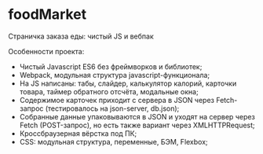 # foodMarket
Страничка заказа еды: чистый JS и вебпак

Особенности проекта:

  * Чистый Javascript ES6 без фреймворков и библиотек;
  * Webpack, модульная структура javascript-функционала;
  * На JS написаны: табы, слайдер, калькулятор калорий, карточки товара, таймер обратного отсчёта, модальные окна;
  * Содержимое карточек приходит с сервера в JSON через Fetch-запрос (тестировалось на json-server, db.json);
  * Собранные данные упаковываются в JSON и уходят на сервер через Fetch (POST-запрос), но есть также вариант через XMLHTTPRequest;
  * Кроссбраузерная вёрстка под ПК;
  * CSS: модульная структура, переменные, БЭМ, Flexbox;
